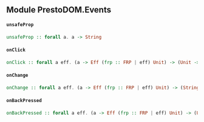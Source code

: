 ## Module PrestoDOM.Events

#### `unsafeProp`

``` purescript
unsafeProp :: forall a. a -> String
```

#### `onClick`

``` purescript
onClick :: forall a eff. (a -> Eff (frp :: FRP | eff) Unit) -> (Unit -> a) -> Prop a
```

#### `onChange`

``` purescript
onChange :: forall a eff. (a -> Eff (frp :: FRP | eff) Unit) -> (String -> a) -> Prop a
```

#### `onBackPressed`

``` purescript
onBackPressed :: forall a eff. (a -> Eff (frp :: FRP | eff) Unit) -> (Unit -> a) -> Prop a
```


